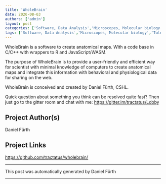 ```yaml
---
title: 'WholeBrain'
date: 2020-08-03
authors: ['admin']
layout: post
categories: ['Software, Data Analysis','Microscopes, Molecular biology','Tutorials & learning portals','Fluorescence']
tags: ['Software, Data Analysis','Microscopes, Molecular biology','Tutorials & learning portals','Fluorescence']
---
```

WholeBrain is a software to create anatomical maps. With a code base in C/C++ with wrappers to R and JavaScript/WASM.

The purpose of WholeBrain is to provide a user-friendly and efficient way for scientist with minimal knowledge of computers to create anatomical maps and integrate this information with behavioral and physiological data for sharing on the web.

WholeBrain is conceived and created by Daniel Fürth, CSHL.

Quick question about something you think can be resolved quite fast? Then just go to the gitter room and chat with me: https://gitter.im/tractatus/Lobby
## Project Author(s)
Daniel Fürth
## Project Links
https://github.com/tractatus/wholebrain/
***
This post was automatically generated by
Daniel Fürth
***
